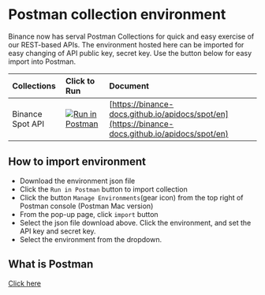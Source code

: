 # Postman collection environment

Binance now has serval Postman Collections for quick and easy exercise of our REST-based APIs. The environment hosted here can be imported for easy changing of API public key, secret key. Use the button below for easy import into Postman. 

|   Collections    |       Click to Run     |  Document |
| :--------------- | :---------------------------------- | :-----|
| Binance Spot API | [![Run in Postman](https://run.pstmn.io/button.svg)](https://app.getpostman.com/run-collection/7c052414684953667296) | [https://binance-docs.github.io/apidocs/spot/en](https://binance-docs.github.io/apidocs/spot/en)


## How to import environment
- Download the environment json file
- Click the `Run in Postman` button to import collection
- Click the button `Manage Environments`(gear icon) from the top right of Postman console (Postman Mac version)
- From the pop-up page, click `import` button
- Select the json file download above. Click the environment, and set the API key and secret key.
- Select the environment from the dropdown.

## What is Postman
[Click here](https://www.getpostman.com/)